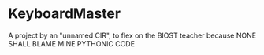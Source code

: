 # KeyboardMaster
A project by an "unnamed CIR", to flex on the BIOST teacher because NONE SHALL BLAME MINE PYTHONIC CODE
